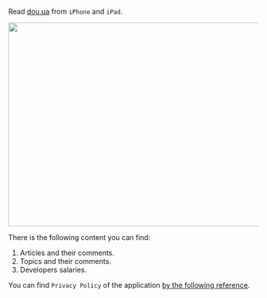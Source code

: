 Read [dou.ua](https://dou.ua) from `iPhone` and `iPad`.

<img src="https://habrastorage.org/webt/qt/ar/z5/qtarz5_ygae1xowm9ajm1mngfig.png" width="800" height="410" />

There is the following content you can find:

1. Articles and their comments.
2. Topics and their comments.
3. Developers salaries. 

You can find `Privacy Policy` of the application [by the following reference](/privacy-policy.md).
